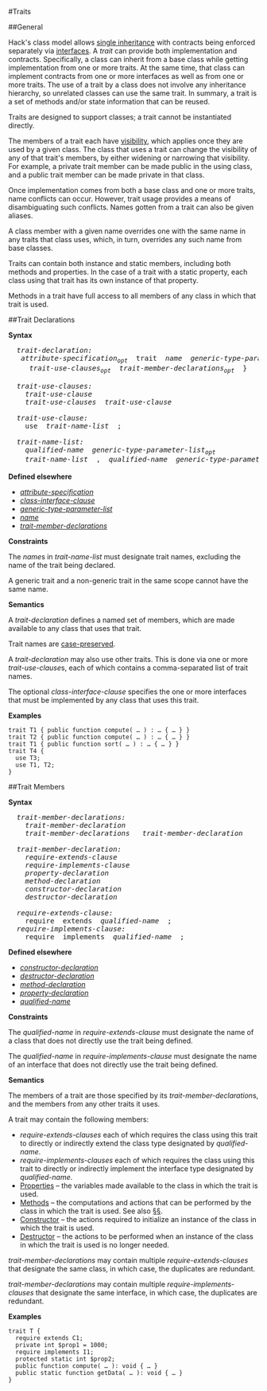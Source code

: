 #Traits

##General

Hack's class model allows [single inheritance](16-classes.md#general) with contracts
being enforced separately via [interfaces](17-interfaces.md#general). A *trait* can provide
both implementation and contracts. Specifically, a class can inherit
from a base class while getting implementation from one or more traits.
At the same time, that class can implement contracts from one or more
interfaces as well as from one or more traits. The use of a trait by a
class does not involve any inheritance hierarchy, so unrelated classes
can use the same trait. In summary, a trait is a set of methods and/or
state information that can be reused.

Traits are designed to support classes; a trait cannot be instantiated
directly.

The members of a trait each have [visibility](16-classes.md#general), which applies once
they are used by a given class. The class that uses a trait can change
the visibility of any of that trait's members, by either widening or
narrowing that visibility. For example, a private trait member can be
made public in the using class, and a public trait member can be made
private in that class.

Once implementation comes from both a base class and one or more traits,
name conflicts can occur. However, trait usage provides a means of
disambiguating such conflicts. Names gotten from a trait can also be
given aliases.

A class member with a given name overrides one with the same name in any
traits that class uses, which, in turn, overrides any such name from
base classes. 

Traits can contain both instance and static members, including both
methods and properties. In the case of a trait with a static property,
each class using that trait has its own instance of that property.

Methods in a trait have full access to all members of any class in which
that trait is used.

##Trait Declarations

**Syntax**

<pre>
  <i>trait-declaration:</i>
   <i>attribute-specification<sub>opt</sub></i>  trait  <i>name</i>  <i>generic-type-parameter-list<sub>opt</sub></i>  <i>class-interface-clause<sub>opt</sub></i>  {
     <i>trait-use-clauses<sub>opt</sub>  trait-member-declarations<sub>opt</sub></i>  }

  <i>trait-use-clauses:</i>
    <i>trait-use-clause</i>
    <i>trait-use-clauses</i>  <i>trait-use-clause</i>

  <i>trait-use-clause:</i>
    use  <i>trait-name-list</i>  ;

  <i>trait-name-list:</i>
    <i>qualified-name</i>  <i>generic-type-parameter-list<sub>opt</sub></i>
    <i>trait-name-list</i>  ,  <i>qualified-name</i>  <i>generic-type-parameter-list<sub>opt</sub></i>
</pre>

**Defined elsewhere**

* [*attribute-specification*](21-attributes.md#attribute-specification)
* [*class-interface-clause*](16-classes.md#class-declarations)
* [*generic-type-parameter-list*](14-generic-types-methods-and-functions.md#type-parameters)
* [*name*](09-lexical-structure.md#names)
* [*trait-member-declarations*](18-traits.md#trait-members)

**Constraints**

The *name*s in *trait-name-list* must designate trait names, excluding
the name of the trait being declared.

A generic trait and a non-generic trait in the same scope cannot have the same name.

**Semantics**

A *trait-declaration* defines a named set of members, which are made
available to any class that uses that trait.

Trait names are [case-preserved](03-terms-and-definitions.md).

A *trait-declaration* may also use other traits. This is done via one or
more *trait-use-clause*s, each of which contains a comma-separated list
of trait names.

The optional *class-interface-clause* specifies the one or more interfaces that must be implemented by any class that uses this trait.

**Examples**

```Hack
trait T1 { public function compute( … ) : … { … } }
trait T2 { public function compute( … ) : … { … } }
trait T1 { public function sort( … ) : … { … } }
trait T4 {
  use T3;
  use T1, T2;
}
```

##Trait Members

**Syntax**

<pre>
  <i>trait-member-declarations:</i>
    <i>trait-member-declaration</i>
    <i>trait-member-declarations   trait-member-declaration</i>

  <i>trait-member-declaration:</i>
    <i>require-extends-clause</i>
    <i>require-implements-clause</i>
    <i>property-declaration</i>
    <i>method-declaration</i>
    <i>constructor-declaration</i>
    <i>destructor-declaration</i>

  <i>require-extends-clause:</i>
    require  extends  <i>qualified-name</i>  ;
  <i>require-implements-clause:</i>
    require  implements  <i>qualified-name</i>  ;
</pre>

**Defined elsewhere**

* [*constructor-declaration*](16-classes.md#constructors)
* [*destructor-declaration*](16-classes.md#destructors)
* [*method-declaration*](16-classes.md#methods)
* [*property-declaration*](16-classes.md#properties)
* [*qualified-name*](20-namespaces.md#defining-namespaces)

**Constraints**

The *qualified-name* in *require-extends-clause* must designate the name of a class that does not directly use the trait being defined.

The *qualified-name* in *require-implements-clause* must designate the name of an interface that does not directly use the trait being defined.

**Semantics**

The members of a trait are those specified by its
*trait-member-declaration*s, and the members from any other traits it
uses.

A trait may contain the following members:

* *require-extends-clauses* each of which requires the class using this trait to directly or indirectly extend the class type designated by *qualified-name*.
* *require-implements-clauses* each of which requires the class using this trait to directly or indirectly implement the interface type designated by *qualified-name*.
* [Properties](16-classes.md#properties) – the variables made available to the class in which the trait is used.
* [Methods](16-classes.md#methods) – the computations and actions that can be performed by the class in which the trait is used. See also [§§](16-classes.md#methods-with-special-semantics).
* [Constructor](16-classes.md#constructors) – the actions required to initialize an instance of the class in which the trait is used.
* [Destructor](16-classes.md#destructors) – the actions to be performed when an instance of the class in which the trait is used is no longer needed.

*trait-member-declarations* may contain multiple *require-extends-clauses* that designate the same class, in which case, the duplicates are redundant. 

*trait-member-declarations* may contain multiple *require-implements-clauses* that designate the same interface, in which case, the duplicates are redundant.

**Examples**

```Hack
trait T {
  require extends C1;
  private int $prop1 = 1000;
  require implements I1;
  protected static int $prop2;
  public function compute( … ): void { … }
  public static function getData( … ): void { … }
}
```



